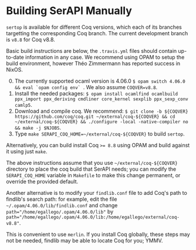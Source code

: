 # Building SerAPI Manually

`sertop` is available for different Coq versions, which each of its
branches targetting the corresponding Coq branch. The current
development branch is `v8.8` for Coq v8.8.

Basic build instructions are below, the `.travis.yml` files should
contain up-to-date information in any case. We recommend using OPAM to
setup the build environment, however Théo Zimmermann has reported
success in NixOS.

0. The currently supported ocaml version is 4.06.0
   ``$ opam switch 4.06.0 && eval `opam config env` ``. We also assume `COQVER=v8.8`.
1. Install the needed packages:
   `$ opam install ocamlfind ocamlbuild ppx_import ppx_deriving cmdliner core_kernel sexplib ppx_sexp_conv camlp5`.
2. Download and compile coq. We recommend:
   `$ git clone -b ${COQVER} https://github.com/coq/coq.git ~/external/coq-${COQVER} && cd ~/external/coq-${COQVER} && ./configure -local -native-compiler no && make -j $NJOBS`.
3. Type `make SERAPI_COQ_HOME=~/external/coq-${COQVER}` to build `sertop`.

Alternatively, you can build install Coq `>= 8.8` using OPAM and
build against it using just `make`.

The above instructions assume that you use `~/external/coq-${COQVER}`
directory to place the coq build that SerAPI needs; you can modify
the `SERAPI_COQ_HOME` variable in `Makefile` to make this change
permanent, or override the provided default.

Another alternative is to modify your `findlib.conf` file to add Coq's
path to findlib's search path: for example, edit the file `~/.opam/4.06.0/lib/findlib.conf` and change
`path="/home/egallego/.opam/4.06.0/lib"` by `path="/home/egallego/.opam/4.06.0/lib:/home/egallego/external/coq-v8.8"`.

This is convenient to use `merlin`. If you install Coq globally, these
steps may not be needed, findlib may be able to locate Coq for you;
YMMV.
